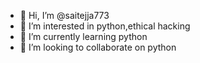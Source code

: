 - 👋 Hi, I’m @saitejja773
- 👀 I’m interested in python,ethical hacking
- 🌱 I’m currently learning python
- 💞️ I’m looking to collaborate on python


<!---
saitejja773/saitejja773 is a ✨ special ✨ repository because its `README.md` (this file) appears on your GitHub profile.
You can click the Preview link to take a look at your changes.
--->
